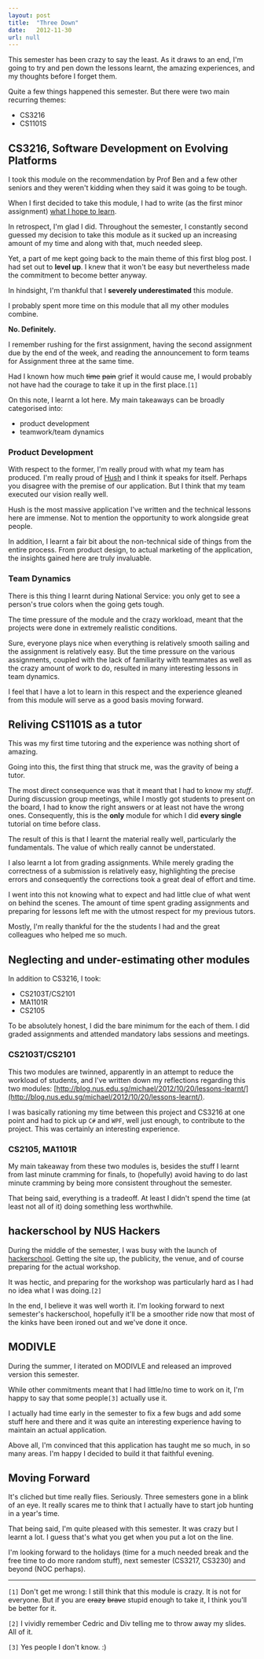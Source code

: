 ```yaml
---
layout: post
title:  "Three Down"
date:   2012-11-30
url: null
---
```


This semester has been crazy to say the least. As it draws to an end, I'm going to try and pen down the lessons learnt, the amazing experiences, and my thoughts before I forget them.
<!--more-->

Quite a few things happened this semester.  But there were two main recurring themes:

- CS3216
- CS1101S

## CS3216, Software Development on Evolving Platforms
I took this module on the recommendation by Prof Ben and a few other seniors and they weren't kidding when they said it was going to be tough.

When I first decided to take this module, I had to write (as the first minor assignment) [what I hope to learn](/blog/what-i-hope-to-learn).

In retrospect, I'm glad I did. Throughout the semester, I constantly second guessed my decision to take this module as it sucked up an increasing amount of my time and along with that, much needed sleep.

Yet, a part of me kept going back to the main theme of this first blog post. I had set out to __level up__. I knew that it won't be easy but nevertheless made the commitment to become better anyway.

In hindsight, I'm thankful that I __severely underestimated__ this module.

I probably spent more time on this module that all my other modules combine.

__No. Definitely.__

I remember rushing for the first assignment, having the second assignment due by the end of the week, and reading the announcement to form teams for Assignment three at the same time.

Had I known how much <del>time</del> <del>pain</del> grief it would cause me, I would probably not have had the courage to take it up in the first place.`[1]`

On this note, I learnt a lot here. My main takeaways can be broadly categorised into:

- product development
- teamwork/team dynamics

### Product Development
With respect to the former, I'm really proud with what my team has produced. I'm really proud of [Hush](http://hush.sh) and I think it speaks for itself. Perhaps you disagree with the premise of our application. But I think that my team executed our vision really well.

Hush is the most massive application I've written and the technical lessons here are immense. Not to mention the opportunity to work alongside great people.

In addition, I learnt a fair bit about the non-technical side of things from the entire process. From product design, to actual marketing of the application, the insights gained here are truly invaluable.

### Team Dynamics
There is this thing I learnt during National Service: you only get to see a person's true colors when the going gets tough.

The time pressure of the module and the crazy workload, meant that the projects were done in extremely realistic conditions.

Sure, everyone plays nice when everything is relatively smooth sailing and the assignment is relatively easy. But the time pressure on the various assignments, coupled with the lack of familiarity with teammates as well as the crazy amount of work to do, resulted in many interesting lessons in team dynamics.

I feel that I have a lot to learn in this respect and the experience gleaned from this module will serve as a good basis moving forward.

## Reliving CS1101S as a tutor
This was my first time tutoring and the experience was nothing short of amazing.

Going into this, the first thing that struck me, was the gravity of being a tutor.

The most direct consequence was that it meant that I had to know my _stuff_. During discussion group meetings, while I mostly got students to present on the board, I had to know the right answers or at least not have the wrong ones. Consequently, this is the __only__ module for which I did __every single__ tutorial on time before class.

The result of this is that I learnt the material really well, particularly the fundamentals. The value of which really cannot be understated.

I also learnt a lot from grading assignments. While merely grading the correctness of a submission is relatively easy, highlighting the precise errors and consequently the corrections took a great deal of effort and time.

I went into this not knowing what to expect and had little clue of what went on behind the scenes. The amount of time spent grading assignments and preparing for lessons left me with the utmost respect for my previous tutors.

Mostly, I'm really thankful for the the students I had and the great colleagues who helped me so much.

## Neglecting and under-estimating other modules
In addition to CS3216, I took:

- CS2103T/CS2101
- MA1101R
- CS2105

To be absolutely honest, I did the bare minimum for the each of them. I did graded assignments and attended mandatory labs sessions and meetings.

### CS2103T/CS2101
This two modules are twinned, apparently in an attempt to reduce the workload of students, and I've written down my reflections regarding this two modules: [http://blog.nus.edu.sg/michael/2012/10/20/lessons-learnt/](http://blog.nus.edu.sg/michael/2012/10/20/lessons-learnt/).

I was basically rationing my time between this project and CS3216 at one point and had to pick up `C#` and `WPF`, well just enough, to contribute to the project. This was certainly an interesting experience.

### CS2105, MA1101R
My main takeaway from these two modules is, besides the stuff I learnt from last minute cramming for finals, to (hopefully) avoid having to do last minute cramming by being more consistent throughout the semester.

That being said, everything is a tradeoff. At least I didn't spend the time (at least not all of it) doing something less worthwhile.

## hackerschool by NUS Hackers
During the middle of the semester, I was busy with the launch of [hackerschool](http://school.nushackers.org). Getting the site up, the publicity, the venue, and of course preparing for the actual workshop.

It was hectic, and preparing for the workshop was particularly hard as I had no idea what I was doing.`[2]`

In the end, I believe it was well worth it. I'm looking forward to next semester's hackerschool, hopefully it'll be a smoother ride now that most of the kinks have been ironed out and we've done it once.

## MODIVLE
During the summer, I iterated on MODIVLE and released an improved version this semester.

While other commitments meant that I had little/no time to work  on it, I'm happy to say that some people`[3]` actually use it.

I actually had time early in the semester to fix a few bugs and add some stuff here and there and it was quite an interesting experience having to maintain an actual application.

Above all, I'm convinced that this application has taught me so much, in so many areas. I'm happy I decided to build it that faithful evening.

## Moving Forward
It's cliched but time really flies. Seriously. Three semesters gone in a blink of an eye. It really scares me to think that I actually have to start job hunting in a year's time.

That being said, I'm quite pleased with this semester. It was crazy but I learnt a lot. I guess that's what you get when you put a lot on the line.

I'm looking forward to the holidays (time for a much needed break and the free time to do more random stuff), next semester (CS3217, CS3230) and beyond (NOC perhaps).

---
  
`[1]` Don't get me wrong: I still think that this module is crazy. It is not for everyone. But if you are <del>crazy</del> <del>brave</del> stupid enough to take it, I think you'll be better for it.

`[2]` I vividly remember Cedric and Div telling me to throw away my slides. All of it.

`[3]` Yes people I don't know. :)
